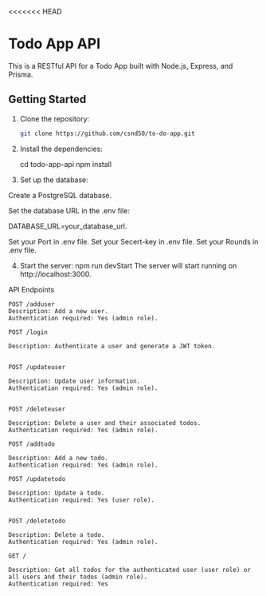 <<<<<<< HEAD

# Todo App API

This is a RESTful API for a Todo App built with Node.js, Express, and Prisma.

## Getting Started

1. Clone the repository:

   ```bash
   git clone https://github.com/csnd50/to-do-app.git

   ```

2. Install the dependencies:

   cd todo-app-api
   npm install

3. Set up the database:

Create a PostgreSQL database.

Set the database URL in the .env file:

DATABASE_URL=your_database_url.

Set your Port in .env file.
Set your Secert-key in .env file.
Set your Rounds in .env file.

4. Start the server:
   npm run devStart
   The server will start running on http://localhost:3000.

API Endpoints

    POST /adduser
    Description: Add a new user.
    Authentication required: Yes (admin role).

    POST /login

    Description: Authenticate a user and generate a JWT token.


    POST /updateuser

    Description: Update user information.
    Authentication required: Yes (admin role).


    POST /deleteuser

    Description: Delete a user and their associated todos.
    Authentication required: Yes (admin role).

    POST /addtodo

    Description: Add a new todo.
    Authentication required: Yes (admin role).

    POST /updatetodo

    Description: Update a todo.
    Authentication required: Yes (user role).


    POST /deletetodo

    Description: Delete a todo.
    Authentication required: Yes (admin role).

    GET /

    Description: Get all todos for the authenticated user (user role) or all users and their todos (admin role).
    Authentication required: Yes
